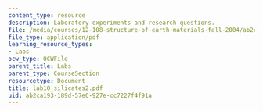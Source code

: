 ```yaml
---
content_type: resource
description: Laboratory experiments and research questions.
file: /media/courses/12-108-structure-of-earth-materials-fall-2004/ab2ca193189d57e6927ecc7227f4f91a_lab10_silicates2.pdf
file_type: application/pdf
learning_resource_types:
- Labs
ocw_type: OCWFile
parent_title: Labs
parent_type: CourseSection
resourcetype: Document
title: lab10_silicates2.pdf
uid: ab2ca193-189d-57e6-927e-cc7227f4f91a
---
```

